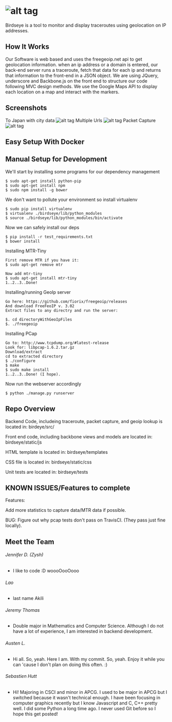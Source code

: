 ![alt tag](https://lh5.googleusercontent.com/-nkc_JUpJGIA/VI0_WRTsNrI/AAAAAAAAAYQ/NmWs_Sz7Arw/w1597-h579-no/birdseye_logo.png)
=====

Birdseye is a tool to monitor and display traceroutes using geolocation on IP addresses.

How It Works
----
Our Software is web based and uses the freegeoip.net api to get geolocation information. when an ip address or a domain is entered, our back-end server runs a traceroute, fetch that data for each ip and returns that information to the front-end in a JSON object. We are using JQuery, underscore and Backbone.js on the front end to structure our code following MVC design methods. We use the Google Maps API to display each location on a map and interact with the markers.

Screenshots
----
To Japan with city data
![alt tag](http://i.imgur.com/omjOgyV.png)
Multiple Urls
![alt tag](http://i.imgur.com/IsauQc1.png)
Packet Capture
![alt tag](http://i.imgur.com/rLR3vnU.png)

Easy Setup With Docker
-----

Manual Setup for Development
-----

We'll start by installing some programs for our dependency management
```
$ sudo apt-get install python-pip 
$ sudo apt-get install npm
$ sudo npm install -g bower
```

We don't want to pollute your environment so install virtualenv
```
$ sudo pip install virtualenv
$ virtualenv ./birdseye/lib/python_modules
$ source ./birdseye/lib/python_modules/bin/activate
```

Now we can safely install our deps
```
$ pip install -r test_requirements.txt
$ bower install
```
Installing MTR-Tiny
```
First remove MTR if you have it:
$ sudo apt-get remove mtr

Now add mtr-tiny
$ sudo apt-get install mtr-tiny
1..2..3..Done!
```
Installing/running GeoIp server
```
Go here: https://github.com/fiorix/freegeoip/releases
And download FreeFeoIP v. 3.02
Extract files to any directry and run the server:

$. cd directoryWithGeoIpFiles
$. ./freegeoip
```

Installing PCap
```
Go to: http://www.tcpdump.org/#latest-release
Look for: libpcap-1.6.2.tar.gz
Download/extract
cd to extracted directory
$ ./configure
$ make
$ sudo make install
1..2..3..Done! (I hope).
```

Now run the webserver accordingly
```
$ python ./manage.py runserver
```
Repo Overview
-----
Backend Code, includeing traceroute, packet capture, and geoip lookup is located in:
birdeye/src/

Front end code, including backbone views and models are located in:
birdseye/static/js

HTML template is located in:
birdseye/templates

CSS file is located in:
birdseye/static/css

Unit tests are located in:
birdseye/tests

KNOWN ISSUES/Features to complete
-----
Features:

Add more statistics to capture data/MTR data if possible.

BUG:
Figure out why pcap tests don't pass on TravisCI. (They pass just fine locally).

Meet the Team
-----
###### Jennifer D. (Zysh)
* I like to code :D woooOooOooo

###### Lao
* last name Akili

###### Jeremy Thomas
* Double major in Mathematics and Computer Science. Although I do not have a lot of experience, I am interested in backend development.

###### Austen L.
* Hi all. So, yeah. Here I am. With my commit. So, yeah. Enjoy it while you can 'cause I don't plan on doing this often. :)

###### Sebastien Hutt
* Hi! Majoring in CSCI and minor in APCG. I used to be major in APCG but I switched because it wasn't technical enough.
I have been focusing in computer graphics recently but I know Javascript and C, C++ pretty well. I did some Python a long time ago. I never used Git before so I hope this get posted!
